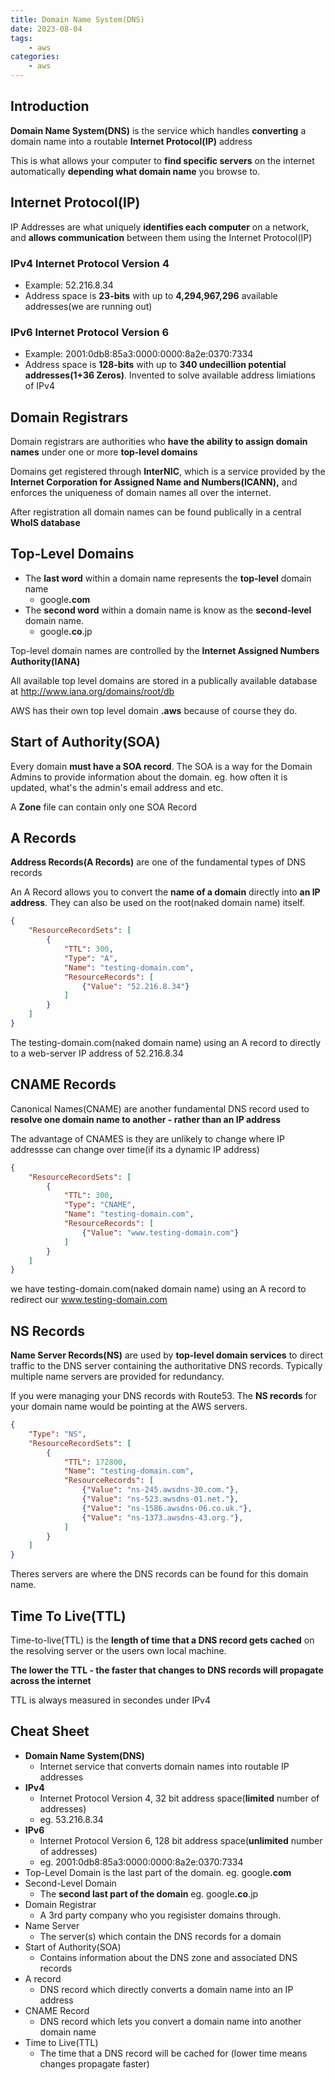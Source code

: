 ```yaml
---
title: Domain Name System(DNS)
date: 2023-08-04
tags:
	- aws
categories: 
	- aws
---
```


## Introduction

**Domain Name System(DNS)** is the service which handles **converting** a domain name into a routable **Internet Protocol(IP)** address

This is what allows your computer to **find specific servers** on the internet automatically **depending what domain name** you browse to.

## Internet Protocol(IP)

IP Addresses are what uniquely **identifies each computer** on a network, and **allows communication** between them using the Internet Protocol(IP)

### IPv4 Internet Protocol Version 4
* Example: 52.216.8.34
* Address space is **23-bits** with up to **4,294,967,296** available addresses(we are running out)

### IPv6 Internet Protocol Version 6
* Example: 2001:0db8:85a3:0000:0000:8a2e:0370:7334
* Address space is **128-bits** with up to **340 undecillion potential addresses(1+36 Zeros)**. Invented to solve available address limiations of IPv4

## Domain Registrars

Domain registrars are authorities who **have the ability to assign domain names** under one or more **top-level domains**

Domains get registered through **InterNIC**, which is a service provided by the **Internet Corporation for Assigned Name and Numbers(ICANN),** and enforces the uniqueness of domain names all over the internet.

After registration all domain names can be found publically in a central **WhoIS database**

## Top-Level Domains

* The **last word** within a domain name represents the **top-level** domain name 
    * google<b>.com</b>
* The **second word** within a domain name is know as the **second-level** domain name.
    * google<b>.co</b>.jp

Top-level domain names are controlled by the **Internet Assigned Numbers Authority(IANA)**

All available top level domains are stored in a publically available database at http://www.iana.org/domains/root/db

AWS has their own top level domain **.aws** because of course they do.

## Start of Authority(SOA)

Every domain **must have a SOA record**. The SOA is a way for the Domain Admins to provide information about the domain. eg. how often it is updated, what's the admin's email address and etc.

A **Zone** file can contain only one SOA Record

## A Records

**Address Records(A Records)** are one of the fundamental types of DNS records

An A Record allows you to convert the **name of a domain** directly into **an IP address**. They can also be used on the root(naked domain name) itself.

```json
{
    "ResourceRecordSets": [
        {
            "TTL": 300,
            "Type": "A",
            "Name": "testing-domain.com",
            "ResourceRecords": [
                {"Value": "52.216.8.34"}
            ]
        }
    ]
}
```

The testing-domain.com(naked domain name) using an A record to directly to a web-server IP address of 52.216.8.34

## CNAME Records

Canonical Names(CNAME) are another fundamental DNS record used to **resolve one domain name to another - rather than an IP address**

The advantage of CNAMES is they are unlikely to change where IP addressse can change over time(if its a dynamic IP address)

```json
{
    "ResourceRecordSets": [
        {
            "TTL": 300,
            "Type": "CNAME",
            "Name": "testing-domain.com",
            "ResourceRecords": [
                {"Value": "www.testing-domain.com"}
            ]
        }
    ]
}
```

we have testing-domain.com(naked domain name) using an A record to redirect our www.testing-domain.com

## NS Records

**Name Server Records(NS)** are used by **top-level domain services** to direct traffic to the DNS server containing the authoritative DNS records. Typically multiple name servers are provided for redundancy.

If you were managing your DNS records with Route53. The **NS records** for your domain name would be pointing at the AWS servers.

```json
{
    "Type": "NS",
    "ResourceRecordSets": [
        {
            "TTL": 172800,
            "Name": "testing-domain.com",
            "ResourceRecords": [
                {"Value": "ns-245.awsdns-30.com."},
                {"Value": "ns-523.awsdns-01.net."},
                {"Value": "ns-1586.awsdns-06.co.uk."},
                {"Value": "ns-1373.awsdns-43.org."},
            ]
        }
    ]
}
```

Theres servers are where the DNS records can be found for this domain name.

## Time To Live(TTL)

Time-to-live(TTL) is the **length of time that a DNS record gets cached** on the resolving server or the users own local machine.

**The lower the TTL - the faster that changes to DNS records will propagate across the internet**

TTL is always measured in secondes under IPv4

## Cheat Sheet
* **Domain Name System(DNS)**
    * Internet service that converts domain names into routable IP addresses
* **IPv4**
    * Internet Protocol Version 4, 32 bit address space(**limited** number of addresses)
    * eg. 53.216.8.34
* **IPv6**
    * Internet Protocol Version 6, 128 bit address space(**unlimited** number of addresses)
    * eg. 2001:0db8:85a3:0000:0000:8a2e:0370:7334
* Top-Level Domain is the last part of the domain. eg. google<b>.com</b> 
* Second-Level Domain 
    * The **second last part of the domain** eg. google<b>.co</b>.jp
* Domain Registrar 
    * A 3rd party company who you regisister domains through.
* Name Server 
    * The server(s) which contain the DNS records for a domain
* Start of Authority(SOA)
    * Contains information about the DNS zone and associated DNS records
* A record
    * DNS record which directly converts a domain name into an IP address
* CNAME Record
    * DNS record which lets you convert a domain name into another domain name
* Time to Live(TTL)
    * The time that a DNS record will be cached for (lower time means changes propagate faster)
